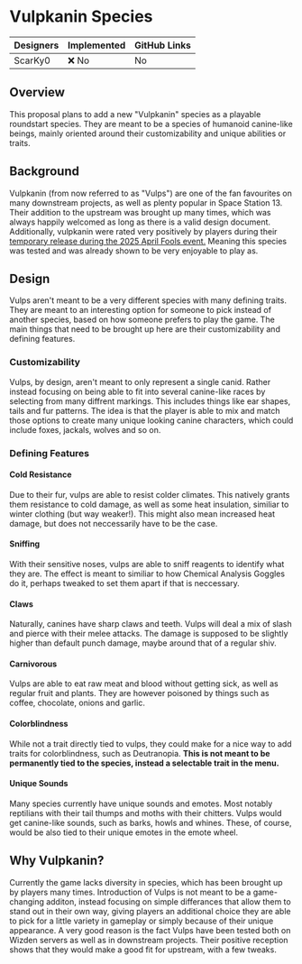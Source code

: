 # Vulpkanin Species

| Designers | Implemented | GitHub Links |
|---|---|---|
| ScarKy0 |  :x: No | No |

## Overview

This proposal plans to add a new "Vulpkanin" species as a playable roundstart species.
They are meant to be a species of humanoid canine-like beings, mainly oriented around their customizability and unique abilities or traits.

## Background

Vulpkanin (from now referred to as "Vulps") are one of the fan favourites on many downstream projects, as well as plenty popular in Space Station 13.
Their addition to the upstream was brought up many times, which was always happily welcomed as long as there is a valid design document.
Additionally, vulpkanin were rated very positively by players during their [temporary release during the 2025 April Fools event.](https://github.com/space-wizards/space-station-14/pull/35395) Meaning this species was tested and was already shown to be very enjoyable to play as.

## Design

Vulps aren't meant to be a very different species with many defining traits. They are meant to an interesting option for someone to pick instead of another species, based on how someone prefers to play the game.
The main things that need to be brought up here are their customizability and defining features.

### Customizability

Vulps, by design, aren't meant to only represent a single canid. Rather instead focusing on being able to fit into several canine-like races by selecting from many diffrent markings. This includes things like ear shapes, tails and fur patterns.
The idea is that the player is able to mix and match those options to create many unique looking canine characters, which could include foxes, jackals, wolves and so on.

### Defining Features

#### Cold Resistance

Due to their fur, vulps are able to resist colder climates. This natively grants them resistance to cold damage, as well as some heat insulation, similiar to winter clothing (but way weaker!). This might also mean increased heat damage, but does not neccessarily have to be the case.

#### Sniffing

With their sensitive noses, vulps are able to sniff reagents to identify what they are. The effect is meant to similiar to how Chemical Analysis Goggles do it, perhaps tweaked to set them apart if that is neccessary.

#### Claws

Naturally, canines have sharp claws and teeth. Vulps will deal a mix of slash and pierce with their melee attacks. The damage is supposed to be slightly higher than default punch damage, maybe around that of a regular shiv.

#### Carnivorous

Vulps are able to eat raw meat and blood without getting sick, as well as regular fruit and plants. They are however poisoned by things such as coffee, chocolate, onions and garlic.

#### Colorblindness

While not a trait directly tied to vulps, they could make for a nice way to add traits for colorblindness, such as Deutranopia. **This is not meant to be permanently tied to the species, instead a selectable trait in the menu.**

#### Unique Sounds

Many species currently have unique sounds and emotes. Most notably reptilians with their tail thumps and moths with their chitters. Vulps would get canine-like sounds, such as barks, howls and whines. These, of course, would be also tied to their unique emotes in the emote wheel.

## Why Vulpkanin?

Currently the game lacks diversity in species, which has been brought up by players many times.
Introduction of Vulps is not meant to be a game-changing additon, instead focusing on simple differances that allow them to stand out in their own way, giving players an additional choice they are able to pick for a little variety in gameplay or simply because of their unique appearance.
A very good reason is the fact Vulps have been tested both on Wizden servers as well as in downstream projects. Their positive reception shows that they would make a good fit for upstream, with a few tweaks.